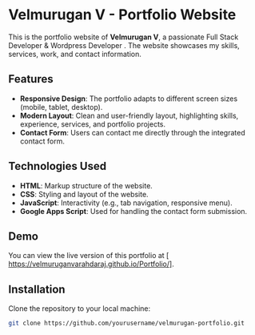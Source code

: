 # Velmurugan V - Portfolio Website

This is the portfolio website of **Velmurugan V**, a passionate Full Stack Developer & Wordpress Developer . The website showcases my skills, services, work, and contact information.

## Features

- **Responsive Design**: The portfolio adapts to different screen sizes (mobile, tablet, desktop).
- **Modern Layout**: Clean and user-friendly layout, highlighting skills, experience, services, and portfolio projects.
- **Contact Form**: Users can contact me directly through the integrated contact form.

## Technologies Used

- **HTML**: Markup structure of the website.
- **CSS**: Styling and layout of the website.
- **JavaScript**: Interactivity (e.g., tab navigation, responsive menu).
- **Google Apps Script**: Used for handling the contact form submission.

## Demo

You can view the live version of this portfolio at [ https://velmuruganvarahdaraj.github.io/Portfolio/].

## Installation

Clone the repository to your local machine:

```bash
git clone https://github.com/yourusername/velmurugan-portfolio.git
